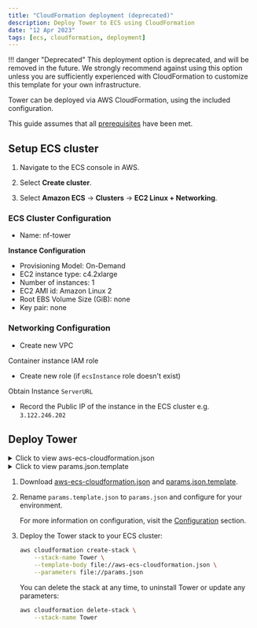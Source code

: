 ```yaml
---
title: "CloudFormation deployment (deprecated)"
description: Deploy Tower to ECS using CloudFormation
date: "12 Apr 2023"
tags: [ecs, cloudformation, deployment]
---
```


!!! danger "Deprecated"
This deployment option is deprecated, and will be removed in the future. We strongly recommend against using this option unless you are sufficiently experienced with CloudFormation to customize this template for your own infrastructure.

Tower can be deployed via AWS CloudFormation, using the included configuration.

This guide assumes that all [prerequisites](../prerequisites/aws) have been met.

## Setup ECS cluster

1. Navigate to the ECS console in AWS.

2. Select **Create cluster**.

3. Select **Amazon ECS** -> **Clusters** -> **EC2 Linux + Networking**.

### ECS Cluster Configuration

- Name: nf-tower

**Instance Configuration**

- Provisioning Model: On-Demand
- EC2 instance type: c4.2xlarge
- Number of instances: 1
- EC2 AMI id: Amazon Linux 2
- Root EBS Volume Size (GiB): none
- Key pair: none

### Networking Configuration

- Create new VPC

Container instance IAM role

- Create new role (if `ecsInstance` role doesn't exist)

Obtain Instance `ServerURL`

- Record the Public IP of the instance in the ECS cluster e.g. `3.122.246.202`

## Deploy Tower

<details>
  <summary>Click to view aws-ecs-cloudformation.json</summary>
    ```json
      "docs/_templates/cloudformation/aws-ecs-cloudformation.json"
    ```
</details>

<details>
    <summary>Click to view params.json.template </summary>
    ```json
      "docs/_templates/cloudformation/params.json.template"
    ```

</details>

1. Download [aws-ecs-cloudformation.json](../_templates/cloudformation/aws-ecs-cloudformation.json) and [params.json.template](../_templates/cloudformation/params.json.template).

2. Rename `params.template.json` to `params.json` and configure for your environment.

   For more information on configuration, visit the [Configuration](../configuration/overview) section.

3. Deploy the Tower stack to your ECS cluster:

   ```bash
   aws cloudformation create-stack \
       --stack-name Tower \
       --template-body file://aws-ecs-cloudformation.json \
       --parameters file://params.json
   ```

   You can delete the stack at any time, to uninstall Tower or update any parameters:

   ```bash
   aws cloudformation delete-stack \
       --stack-name Tower
   ```
